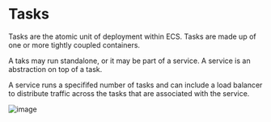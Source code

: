 # Tasks

Tasks are the atomic unit of deployment within ECS. Tasks are made up of one or more tightly coupled containers.

A taks may run standalone, or it may be part of a service. A service is an abstraction on top of a task.

A service runs a specififed number of tasks and can include a load balancer to distribute traffic across the tasks that are associated with the service.

![image](https://user-images.githubusercontent.com/13942355/132484728-dc151677-8248-43dd-a128-447dc57b93dc.png)
